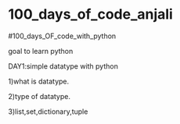 # 100_days_of_code_anjali


#100_days_OF_code_with_python

goal to learn python 


DAY1:simple datatype with python

  1)what is datatype.
  
  2)type of datatype.
  
  3)list,set,dictionary,tuple
  

